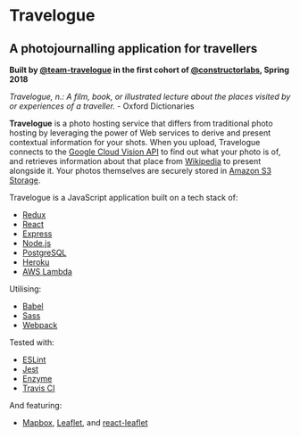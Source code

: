 # Travelogue

## A photojournalling application for travellers

**Built by [@team-travelogue](https://github.com/team-travelogue/) in the
first cohort of [@constructorlabs](https://github.com/constructorlabs/), 
Spring 2018**

_Travelogue, n.: A film, book, or illustrated lecture about the places visited
by or experiences of a traveller._ - Oxford Dictionaries

**Travelogue** is a photo hosting service that differs from traditional
photo hosting by leveraging the power of Web services to derive and present
contextual information for your shots. When you upload, Travelogue connects to
the [Google Cloud Vision API](https://cloud.google.com/vision/) to find out
what your photo is of, and retrieves information about that place from
[Wikipedia](https://en.wikipedia.org/wiki/) to present alongside it. Your
photos themselves are securely stored in [Amazon S3
Storage](https://aws.amazon.com/s3/).

Travelogue is a JavaScript application built on a tech stack of:

* [Redux](https://redux.js.org/)
* [React](https://reactjs.org/)
* [Express](https://expressjs.com/)
* [Node.js](https://nodejs.com/)
* [PostgreSQL](https://postgresql.org/)
* [Heroku](https://heroku.com/)
* [AWS Lambda](https://aws.amazon.com/lambda/)

Utilising:

* [Babel](https://babeljs.io/)
* [Sass](https://sass-lang.com/)
* [Webpack](https://webpack.js.org/)

Tested with:

* [ESLint](https://eslint.org/)
* [Jest](https://facebook.github.io/jest/)
* [Enzyme](https://github.com/airbnb/enzyme)
* [Travis CI](https://travis-ci.org/)

And featuring:

* [Mapbox](https://mapbox.com/), [Leaflet](http://leafletjs.com/), and
[react-leaflet](https://react-leaflet.js.org/)
